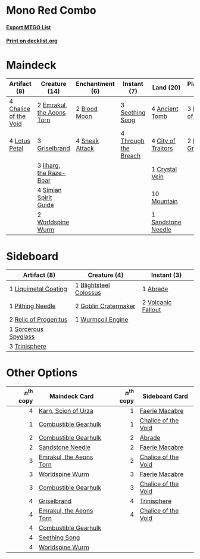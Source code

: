 # Mono Red Combo

#### [Export MTGO List](../collection/Mono%20Red%20Combo/Mono%20Red%20Combo.txt)
#### [Print on decklist.org](http://decklist.org/?deckmain=4%09Ancient%20Tomb%0A2%09Blood%20Moon%0A4%09Chalice%20of%20the%20Void%0A4%09City%20of%20Traitors%0A1%09Crystal%20Vein%0A2%09Emrakul,%20the%20Aeons%20Torn%0A3%09Griselbrand%0A3%09Ilharg,%20the%20Raze-Boar%0A3%09Karn,%20Scion%20of%20Urza%0A2%09Karn,%20the%20Great%20Creator%0A4%09Lotus%20Petal%0A10%09Mountain%0A1%09Sandstone%20Needle%0A3%09Seething%20Song%0A4%09Simian%20Spirit%20Guide%0A4%09Sneak%20Attack%0A4%09Through%20the%20Breach%0A2%09Worldspine%20Wurm&deckside=1%09Abrade%0A1%09Blightsteel%20Colossus%0A2%09Goblin%20Cratermaker%0A1%09Liquimetal%20Coating%0A1%09Pithing%20Needle%0A2%09Relic%20of%20Progenitus%0A1%09Sorcerous%20Spyglass%0A3%09Trinisphere%0A2%09Volcanic%20Fallout%0A1%09Wurmcoil%20Engine)
# Maindeck

|                                          Artifact (8)                                          |                                           Creature (14)                                            |                                     Enchantment (6)                                     |                                         Instant (7)                                          |                                         Land (20)                                          |                                          Planeswalker (5)                                          |
|------------------------------------------------------------------------------------------------|----------------------------------------------------------------------------------------------------|-----------------------------------------------------------------------------------------|----------------------------------------------------------------------------------------------|--------------------------------------------------------------------------------------------|----------------------------------------------------------------------------------------------------|
|4 [Chalice of the Void](http://gatherer.wizards.com/Pages/Card/Details.aspx?multiverseid=442211)|2 [Emrakul, the Aeons Torn](http://gatherer.wizards.com/Pages/Card/Details.aspx?multiverseid=397905)|2 [Blood Moon](http://gatherer.wizards.com/Pages/Card/Details.aspx?multiverseid=45386)   |3 [Seething Song](http://gatherer.wizards.com/Pages/Card/Details.aspx?multiverseid=83377)     |4 [Ancient Tomb](http://gatherer.wizards.com/Pages/Card/Details.aspx?multiverseid=409567)   |3 [Karn, Scion of Urza](http://gatherer.wizards.com/Pages/Card/Details.aspx?multiverseid=442889)    |
|4 [Lotus Petal](http://gatherer.wizards.com/Pages/Card/Details.aspx?multiverseid=420602)        |3 [Griselbrand](http://gatherer.wizards.com/Pages/Card/Details.aspx?multiverseid=239995)            |4 [Sneak Attack](http://gatherer.wizards.com/Pages/Card/Details.aspx?multiverseid=413690)|4 [Through the Breach](http://gatherer.wizards.com/Pages/Card/Details.aspx?multiverseid=80250)|4 [City of Traitors](http://gatherer.wizards.com/Pages/Card/Details.aspx?multiverseid=6168) |2 [Karn, the Great Creator](http://gatherer.wizards.com/Pages/Card/Details.aspx?multiverseid=460928)|
|                                                                                                |3 [Ilharg, the Raze-Boar](http://gatherer.wizards.com/Pages/Card/Details.aspx?multiverseid=461060)  |                                                                                         |                                                                                              |1 [Crystal Vein](http://gatherer.wizards.com/Pages/Card/Details.aspx?multiverseid=15413)    |                                                                                                    |
|                                                                                                |4 [Simian Spirit Guide](http://gatherer.wizards.com/Pages/Card/Details.aspx?multiverseid=442137)    |                                                                                         |                                                                                              |10 [Mountain](http://gatherer.wizards.com/Pages/Card/Details.aspx?multiverseid=439859)      |                                                                                                    |
|                                                                                                |2 [Worldspine Wurm](http://gatherer.wizards.com/Pages/Card/Details.aspx?multiverseid=253575)        |                                                                                         |                                                                                              |1 [Sandstone Needle](http://gatherer.wizards.com/Pages/Card/Details.aspx?multiverseid=19645)|                                                                                                    |


# Sideboard

|                                          Artifact (8)                                          |                                          Creature (4)                                           |                                         Instant (3)                                         |
|------------------------------------------------------------------------------------------------|-------------------------------------------------------------------------------------------------|---------------------------------------------------------------------------------------------|
|1 [Liquimetal Coating](http://gatherer.wizards.com/Pages/Card/Details.aspx?multiverseid=389578) |1 [Blightsteel Colossus](http://gatherer.wizards.com/Pages/Card/Details.aspx?multiverseid=221563)|1 [Abrade](http://gatherer.wizards.com/Pages/Card/Details.aspx?multiverseid=430772)          |
|1 [Pithing Needle](http://gatherer.wizards.com/Pages/Card/Details.aspx?multiverseid=129526)     |2 [Goblin Cratermaker](http://gatherer.wizards.com/Pages/Card/Details.aspx?multiverseid=452853)  |2 [Volcanic Fallout](http://gatherer.wizards.com/Pages/Card/Details.aspx?multiverseid=220512)|
|2 [Relic of Progenitus](http://gatherer.wizards.com/Pages/Card/Details.aspx?multiverseid=174824)|1 [Wurmcoil Engine](http://gatherer.wizards.com/Pages/Card/Details.aspx?multiverseid=389756)     |                                                                                             |
|1 [Sorcerous Spyglass](http://gatherer.wizards.com/Pages/Card/Details.aspx?multiverseid=435407) |                                                                                                 |                                                                                             |
|3 [Trinisphere](http://gatherer.wizards.com/Pages/Card/Details.aspx?multiverseid=43545)         |                                                                                                 |                                                                                             |


# Other Options

|*n*<sup>th</sup> copy|                                          Maindeck Card                                           |*n*<sup>th</sup> copy|                                        Sideboard Card                                        |
|--------------------:|--------------------------------------------------------------------------------------------------|--------------------:|----------------------------------------------------------------------------------------------|
|                    4|[Karn, Scion of Urza](http://gatherer.wizards.com/Pages/Card/Details.aspx?multiverseid=442889)    |                    1|[Faerie Macabre](http://gatherer.wizards.com/Pages/Card/Details.aspx?multiverseid=201822)     |
|                    1|[Combustible Gearhulk](http://gatherer.wizards.com/Pages/Card/Details.aspx?multiverseid=417685)   |                    1|[Chalice of the Void](http://gatherer.wizards.com/Pages/Card/Details.aspx?multiverseid=442211)|
|                    2|[Combustible Gearhulk](http://gatherer.wizards.com/Pages/Card/Details.aspx?multiverseid=417685)   |                    2|[Abrade](http://gatherer.wizards.com/Pages/Card/Details.aspx?multiverseid=430772)             |
|                    2|[Sandstone Needle](http://gatherer.wizards.com/Pages/Card/Details.aspx?multiverseid=19645)        |                    2|[Faerie Macabre](http://gatherer.wizards.com/Pages/Card/Details.aspx?multiverseid=201822)     |
|                    3|[Emrakul, the Aeons Torn](http://gatherer.wizards.com/Pages/Card/Details.aspx?multiverseid=397905)|                    2|[Chalice of the Void](http://gatherer.wizards.com/Pages/Card/Details.aspx?multiverseid=442211)|
|                    3|[Worldspine Wurm](http://gatherer.wizards.com/Pages/Card/Details.aspx?multiverseid=253575)        |                    3|[Faerie Macabre](http://gatherer.wizards.com/Pages/Card/Details.aspx?multiverseid=201822)     |
|                    3|[Combustible Gearhulk](http://gatherer.wizards.com/Pages/Card/Details.aspx?multiverseid=417685)   |                    3|[Chalice of the Void](http://gatherer.wizards.com/Pages/Card/Details.aspx?multiverseid=442211)|
|                    4|[Griselbrand](http://gatherer.wizards.com/Pages/Card/Details.aspx?multiverseid=239995)            |                    4|[Trinisphere](http://gatherer.wizards.com/Pages/Card/Details.aspx?multiverseid=43545)         |
|                    4|[Emrakul, the Aeons Torn](http://gatherer.wizards.com/Pages/Card/Details.aspx?multiverseid=397905)|                    4|[Chalice of the Void](http://gatherer.wizards.com/Pages/Card/Details.aspx?multiverseid=442211)|
|                    4|[Combustible Gearhulk](http://gatherer.wizards.com/Pages/Card/Details.aspx?multiverseid=417685)   |                     |                                                                                              |
|                    4|[Seething Song](http://gatherer.wizards.com/Pages/Card/Details.aspx?multiverseid=83377)           |                     |                                                                                              |
|                    4|[Worldspine Wurm](http://gatherer.wizards.com/Pages/Card/Details.aspx?multiverseid=253575)        |                     |                                                                                              |


